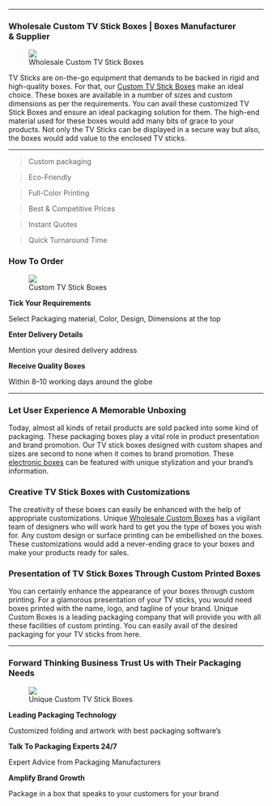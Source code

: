 <section class="section section--body" name="a2fe">
    <div class="section-divider">
        <hr class="section-divider">
    </div>
    <div class="section-content">
        <div class="section-inner sectionLayout--insetColumn">
            <h3 class="graf graf--h3" name="549c">Wholesale Custom TV Stick Boxes | Boxes Manufacturer &amp;&nbsp;Supplier</h3>
            <figure class="graf graf--figure" name="3467"><img class="graf-image" data-image-id="1*R2A2RlhvOqAUb19-74o-DQ.jpeg" data-width="1250" data-height="1250" data-is-featured="true" src="https://cdn-images-1.medium.com/max/800/1*R2A2RlhvOqAUb19-74o-DQ.jpeg">
                <figcaption class="imageCaption">Wholesale Custom TV Stick&nbsp;Boxes</figcaption>
            </figure>
            <p class="graf graf--p" name="b96d">TV Sticks are on-the-go equipment that demands to be backed in rigid and high-quality boxes. For that, our <a class="markup--anchor markup--p-anchor" data-href="https://www.uniquecustomboxes.com/markets/electronics-boxes/tv-stick-boxes" href="https://www.uniquecustomboxes.com/markets/electronics-boxes/tv-stick-boxes" rel="noopener" target="_blank">Custom TV Stick Boxes</a> make an ideal choice. These boxes are available in a number of sizes and custom dimensions as per the requirements. You can avail these customized TV Stick Boxes and ensure an ideal packaging solution for them. The high-end material used for these boxes would add many bits of grace to your products. Not only the TV Sticks can be displayed in a secure way but also, the boxes would add value to the enclosed TV sticks.</p>
        </div>
    </div>
</section>
<section class="section section--body" name="b4a7">
    <div class="section-divider">
        <hr class="section-divider">
    </div>
    <div class="section-content">
        <div class="section-inner sectionLayout--insetColumn">
            <blockquote class="graf graf--blockquote" name="19ba">Custom packaging</blockquote>
            <blockquote class="graf graf--blockquote" name="ece3">Eco-Friendly</blockquote>
            <blockquote class="graf graf--blockquote" name="fc55">Full-Color Printing</blockquote>
            <blockquote class="graf graf--blockquote" name="c566">Best &amp; Competitive Prices</blockquote>
            <blockquote class="graf graf--blockquote" name="0c23">Instant Quotes</blockquote>
            <blockquote class="graf graf--blockquote" name="3e98">Quick Turnaround Time</blockquote>
            <h3 class="graf graf--h3" name="d0eb">How To&nbsp;Order</h3>
            <figure class="graf graf--figure" name="ea8b"><img class="graf-image" data-image-id="1*oLtsU7IXaqjSmI4VHzOE-w.jpeg" data-width="1250" data-height="1250" src="https://cdn-images-1.medium.com/max/800/1*oLtsU7IXaqjSmI4VHzOE-w.jpeg">
                <figcaption class="imageCaption">Custom TV Stick&nbsp;Boxes</figcaption>
            </figure>
            <p class="graf graf--p" name="01c6"><strong class="markup--strong markup--p-strong">Tick Your Requirements</strong></p>
            <p class="graf graf--p" name="c85e">Select Packaging material, Color, Design, Dimensions at the top</p>
            <p class="graf graf--p" name="013a"><strong class="markup--strong markup--p-strong">Enter Delivery Details</strong></p>
            <p class="graf graf--p" name="59d3">Mention your desired delivery address</p>
            <p class="graf graf--p" name="dfa9"><strong class="markup--strong markup--p-strong">Receive Quality Boxes</strong></p>
            <p class="graf graf--p" name="cc98">Within 8&ndash;10 working days around the globe</p>
        </div>
    </div>
</section>
<section class="section section--body" name="d8d6">
    <div class="section-divider">
        <hr class="section-divider">
    </div>
    <div class="section-content">
        <div class="section-inner sectionLayout--insetColumn">
            <h3 class="graf graf--h3" name="9e69">Let User Experience A Memorable Unboxing</h3>
            <p class="graf graf--p" name="fe00">Today, almost all kinds of retail products are sold packed into some kind of packaging. These packaging boxes play a vital role in product presentation and brand promotion. Our TV stick boxes designed with custom shapes and sizes are second to none when it comes to brand promotion. These <a class="markup--anchor markup--p-anchor" data-href="https://www.uniquecustomboxes.com/markets/electronics-boxes" href="https://www.uniquecustomboxes.com/markets/electronics-boxes" rel="noopener" target="_blank">electronic boxes</a> can be featured with unique stylization and your brand&rsquo;s information.</p>
            <h3 class="graf graf--h3" name="d2c7">Creative TV Stick Boxes with Customizations</h3>
            <p class="graf graf--p" name="463f">The creativity of these boxes can easily be enhanced with the help of appropriate customizations. Unique <a class="markup--anchor markup--p-anchor" data-href="https://www.uniquecustomboxes.com" href="https://www.uniquecustomboxes.com" rel="noopener" target="_blank">Wholesale Custom Boxes</a> has a vigilant team of designers who will work hard to get you the type of boxes you wish for. Any custom design or surface printing can be embellished on the boxes. These customizations would add a never-ending grace to your boxes and make your products ready for sales.</p>
            <h3 class="graf graf--h3" name="e20a">Presentation of TV Stick Boxes Through Custom Printed&nbsp;Boxes</h3>
            <p class="graf graf--p" name="bb63">You can certainly enhance the appearance of your boxes through custom printing. For a glamorous presentation of your TV sticks, you would need boxes printed with the name, logo, and tagline of your brand. Unique Custom Boxes is a leading packaging company that will provide you with all these facilities of custom printing. You can easily avail of the desired packaging for your TV sticks from here.</p>
        </div>
    </div>
</section>
<section class="section section--body" name="a96a">
    <div class="section-divider">
        <hr class="section-divider">
    </div>
    <div class="section-content">
        <div class="section-inner sectionLayout--insetColumn">
            <h3 class="graf graf--h3" name="d468">Forward Thinking Business Trust Us with Their Packaging Needs</h3>
            <figure class="graf graf--figure" name="d107"><img class="graf-image" data-image-id="1*U_J764RltOu6B8495HONug.jpeg" data-width="1250" data-height="1250" src="https://cdn-images-1.medium.com/max/800/1*U_J764RltOu6B8495HONug.jpeg">
                <figcaption class="imageCaption">Unique Custom TV Stick&nbsp;Boxes</figcaption>
            </figure>
            <p class="graf graf--p" name="62de"><strong class="markup--strong markup--p-strong">Leading Packaging Technology</strong></p>
            <p class="graf graf--p" name="ab1b">Customized folding and artwork with best packaging software&rsquo;s</p>
            <p class="graf graf--p" name="3435"><strong class="markup--strong markup--p-strong">Talk To Packaging Experts 24/7</strong></p>
            <p class="graf graf--p" name="ee57">Expert Advice from Packaging Manufacturers</p>
            <p class="graf graf--p" name="2fd7"><strong class="markup--strong markup--p-strong">Amplify Brand Growth</strong></p>
            <p class="graf graf--p" name="f586">Package in a box that speaks to your customers for your brand</p>
        </div>
    </div>
</section>
